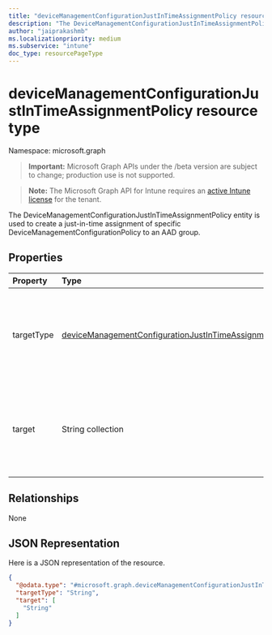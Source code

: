```yaml
---
title: "deviceManagementConfigurationJustInTimeAssignmentPolicy resource type"
description: "The DeviceManagementConfigurationJustInTimeAssignmentPolicy entity is used to create a just-in-time assignment of specific DeviceManagementConfigurationPolicy to an AAD group."
author: "jaiprakashmb"
ms.localizationpriority: medium
ms.subservice: "intune"
doc_type: resourcePageType
---
```


# deviceManagementConfigurationJustInTimeAssignmentPolicy resource type

Namespace: microsoft.graph

> **Important:** Microsoft Graph APIs under the /beta version are subject to change; production use is not supported.

> **Note:** The Microsoft Graph API for Intune requires an [active Intune license](https://go.microsoft.com/fwlink/?linkid=839381) for the tenant.

The DeviceManagementConfigurationJustInTimeAssignmentPolicy entity is used to create a just-in-time assignment of specific DeviceManagementConfigurationPolicy to an AAD group.

## Properties
|Property|Type|Description|
|:---|:---|:---|
|targetType|[deviceManagementConfigurationJustInTimeAssignmentPolicyType](../resources/intune-deviceconfigv2-devicemanagementconfigurationjustintimeassignmentpolicytype.md)|Type of the target. Possible values are Entra Security Group. Default value : unknown. Possible values are: `unknown`, `entraSecurityGroup`, `unknownFutureValue`.|
|target|String collection|A list of unique identifiers representing static Entra Security Group IDs to create the just-in-time assignment for newly enrolled devices.|

## Relationships
None

## JSON Representation
Here is a JSON representation of the resource.
<!-- {
  "blockType": "resource",
  "@odata.type": "microsoft.graph.deviceManagementConfigurationJustInTimeAssignmentPolicy"
}
-->
``` json
{
  "@odata.type": "#microsoft.graph.deviceManagementConfigurationJustInTimeAssignmentPolicy",
  "targetType": "String",
  "target": [
    "String"
  ]
}
```
